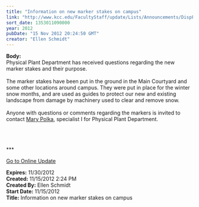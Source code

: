 ```yaml
---
title: "Information on new marker stakes on campus"
link: "http://www.kcc.edu/FacultyStaff/update/Lists/Announcements/DispForm.aspx?ID=910"
sort_date: 1353011090000
year: 2012
pubDate: "15 Nov 2012 20:24:50 GMT"
creator: "Ellen Schmidt"
---
```


<div><b>Body:</b> <div class="ExternalClass4362D1AC5AB04F8992056648819A3D61"><div>
<div>Physical Plant Department has received questions regarding the new marker stakes and their purpose.</div>
<div> </div>
<div>The marker stakes have been put in the ground in the Main Courtyard and some other locations around campus. They were put in place for the winter snow months, and are used as guides to protect our new and existing landscape from damage by machinery used to clear and remove snow.</div>
<div><br />Anyone with questions or comments regarding the markers is invited to contact <a href="mailto:mpolka@kcc.edu">Mary Polka</a>, specialist I for Physical Plant Department.</div>
<div> </div>
<div> </div>
<div> </div>
<div>
<p>***</p>
<p><a href="/FacultyStaff/update/Pages/dailyupdate.aspx">Go to Online Update</a></p></div></div></div></div>
<div><b>Expires:</b> 11/30/2012</div>
<div><b>Created:</b> 11/15/2012 2:24 PM</div>
<div><b>Created By:</b> Ellen Schmidt</div>
<div><b>Start Date:</b> 11/15/2012</div>
<div><b>Title:</b> Information on new marker stakes on campus</div>
